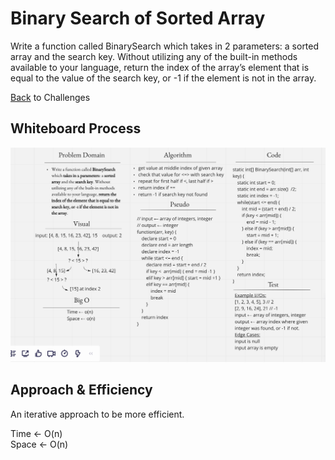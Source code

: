 # Binary Search of Sorted Array
<!-- Description of the challenge -->
Write a function called BinarySearch which takes in 2 parameters: a sorted array and the search key. Without utilizing any of the built-in methods available to your language, return the index of the array’s element that is equal to the value of the search key, or -1 if the element is not in the array.

[Back](../README.md) to Challenges

## Whiteboard Process
<!-- Embedded whiteboard image -->
![whiteboard](array-binary-search.png)

## Approach & Efficiency
<!-- What approach did you take? Discuss Why. What is the Big O space/time for this approach? -->
An iterative approach to be more efficient.  

Time ← O(n)  
Space ← O(n)
